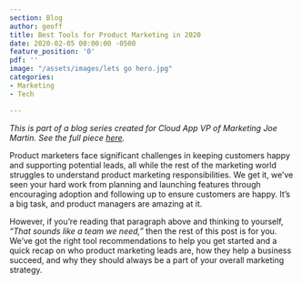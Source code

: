 ```yaml
---
section: Blog
author: geoff
title: Best Tools for Product Marketing in 2020
date: 2020-02-05 00:00:00 -0500
feature_position: '0'
pdf: ''
image: "/assets/images/lets go hero.jpg"
categories:
- Marketing
- Tech

---
```

_This is part of a blog series created for Cloud App VP of Marketing Joe Martin. See the full piece_ [_here_](https://www.getcloudapp.com/blog/product-marketing-tools)_._

Product marketers face significant challenges in keeping customers happy and supporting potential leads, all while the rest of the marketing world struggles to understand product marketing responsibilities. We get it, we’ve seen your hard work from planning and launching features through encouraging adoption and following up to ensure customers are happy. It’s a big task, and product managers are amazing at it.

However, if you’re reading that paragraph above and thinking to yourself, _“That sounds like a team we need,”_ then the rest of this post is for you. We’ve got the right tool recommendations to help you get started and a quick recap on who product marketing leads are, how they help a business succeed, and why they should always be a part of your overall marketing strategy.

‍